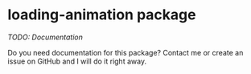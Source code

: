 # loading-animation package

*TODO: Documentation*

Do you need documentation for this package? Contact me or create an issue on GitHub and I will do it right away. 

